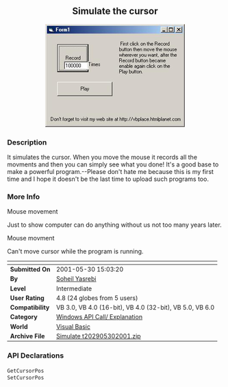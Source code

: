 ﻿<div align="center">

## Simulate the cursor

<img src="PIC20015301621146609.jpg">
</div>

### Description

It simulates the cursor. When you move the mouse it records all the movments and then you can simply see what you done! It's a good base to make a powerful program.--Please don't hate me because this is my first time and I hope it doesn't be the last time to upload such programs too.
 
### More Info
 
Mouse movement

Just to show computer can do anything without us not too many years later.

Mouse movment

Can't move cursor while the program is running.


<span>             |<span>
---                |---
**Submitted On**   |2001-05-30 15:03:20
**By**             |[Soheil Yasrebi](https://github.com/Planet-Source-Code/PSCIndex/blob/master/ByAuthor/soheil-yasrebi.md)
**Level**          |Intermediate
**User Rating**    |4.8 (24 globes from 5 users)
**Compatibility**  |VB 3\.0, VB 4\.0 \(16\-bit\), VB 4\.0 \(32\-bit\), VB 5\.0, VB 6\.0
**Category**       |[Windows API Call/ Explanation](https://github.com/Planet-Source-Code/PSCIndex/blob/master/ByCategory/windows-api-call-explanation__1-39.md)
**World**          |[Visual Basic](https://github.com/Planet-Source-Code/PSCIndex/blob/master/ByWorld/visual-basic.md)
**Archive File**   |[Simulate t202905302001\.zip](https://github.com/Planet-Source-Code/soheil-yasrebi-simulate-the-cursor__1-23600/archive/master.zip)

### API Declarations

```
GetCursorPos
SetCursorPos
```





